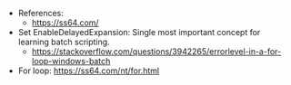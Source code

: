 * References: 
  * https://ss64.com/
* Set EnableDelayedExpansion: Single most important concept for learning batch scripting. 
  *   https://stackoverflow.com/questions/3942265/errorlevel-in-a-for-loop-windows-batch
*   For loop: https://ss64.com/nt/for.html
